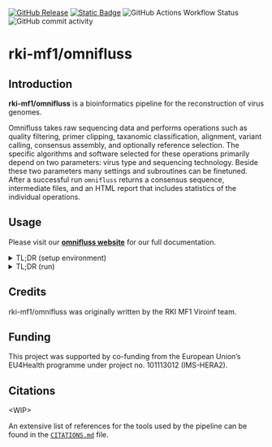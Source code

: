 [![GitHub Release](https://img.shields.io/github/v/release/rki-mf1/omnifluss)](https://github.com/rki-mf1/omnifluss/releases)
[![Static Badge](https://img.shields.io/badge/Documentation%20-%20website%20-%20brightgreen?logo=Github%20Pages&link=https%3A%2F%2Frki-mf1.github.io%2Fomnifluss%2F)](https://rki-mf1.github.io/omnifluss/)
![GitHub Actions Workflow Status](https://img.shields.io/github/actions/workflow/status/rki-mf1/omnifluss/nf-test.yml?branch=main&logo=githubactions&label=tests%20(%40main))
![GitHub commit activity](https://img.shields.io/github/commit-activity/y/rki-mf1/omnifluss?logo=Github)


# rki-mf1/omnifluss

## Introduction

**rki-mf1/omnifluss** is a bioinformatics pipeline for the reconstruction of virus genomes.

Omnifluss takes raw sequencing data and performs operations such as quality filtering, primer clipping, taxanomic classification, alignment, variant calling, consensus assembly, and optionally reference selection.
The specific algorithms and software selected for these operations primarily depend on two parameters: virus type and sequencing technology.
Beside these two parameters many settings and subroutines can be finetuned.
After a successful run `omnifluss` returns a consensus sequence, intermediate files, and an HTML report that includes statistics of the individual operations.

## Usage

Please visit our **[omnifluss website](https://rki-mf1.github.io/omnifluss/)** for our full documentation.

<details><summary> TL;DR (setup environment) </summary>

You need Nextflow and at least one package manager (conda) or container engine (singularity, docker) available.
You can install Nextflow via conda:
```bash
conda create -n omnifluss -c bioconda -c conda-forge nextflow==25.04.3
conda activate omnifluss
```
</details>

<details><summary> TL;DR (run) </summary>

```bash
nextflow run rki-mf1/omnifluss \
   -profile <docker/singularity/.../institute/virus> \
   --input samplesheet.csv \
   --outdir <OUTDIR>
```
</details>

## Credits

rki-mf1/omnifluss was originally written by the RKI MF1 Viroinf team.

## Funding

This project was supported by co-funding from the European Union’s EU4Health programme under project no. 101113012 (IMS-HERA2).

## Citations

\<WIP\>

An extensive list of references for the tools used by the pipeline can be found in the [`CITATIONS.md`](CITATIONS.md) file.
